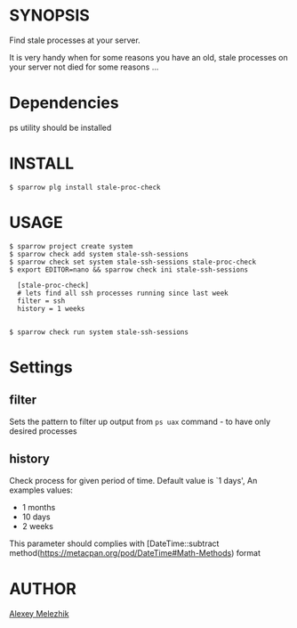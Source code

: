# SYNOPSIS

Find stale processes at your server. 

It is very handy when for some reasons you have an old, stale processes on your server not died for some reasons ...


# Dependencies

ps utility should be installed

# INSTALL

    $ sparrow plg install stale-proc-check


# USAGE


    $ sparrow project create system
    $ sparrow check add system stale-ssh-sessions
    $ sparrow check set system stale-ssh-sessions stale-proc-check
    $ export EDITOR=nano && sparrow check ini stale-ssh-sessions

      [stale-proc-check]
      # lets find all ssh processes running since last week
      filter = ssh
      history = 1 weeks


    $ sparrow check run system stale-ssh-sessions


# Settings

## filter

Sets the pattern to filter up output from `ps uax` command - to have only desired processes 

## history

Check process for given period of time. Default value is \`1 days', An examples values:

* 1 months
* 10 days
* 2 weeks

This parameter should complies with [DateTime::subtract method(https://metacpan.org/pod/DateTime#Math-Methods) format 

# AUTHOR

[Alexey Melezhik](mailto:melezhik@gmail.com)

